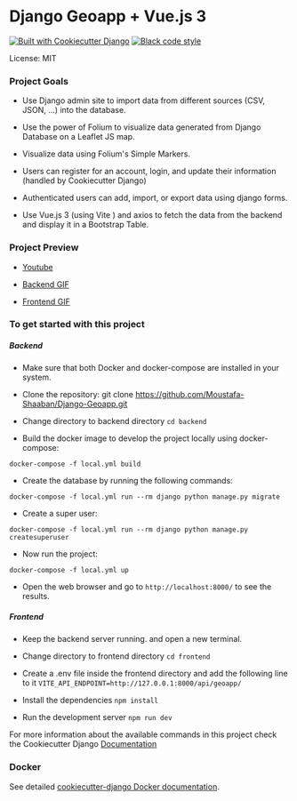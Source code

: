 # Django Geoapp + Vue.js 3

[![Built with Cookiecutter Django](https://img.shields.io/badge/built%20with-Cookiecutter%20Django-ff69b4.svg?logo=cookiecutter)](https://github.com/cookiecutter/cookiecutter-django/)
[![Black code style](https://img.shields.io/badge/code%20style-black-000000.svg)](https://github.com/ambv/black)

License: MIT


###  Project Goals

* Use Django admin site to import data from different sources (CSV, JSON, ...) into the database.

* Use the power of Folium to visualize data generated from Django Database on a Leaflet JS map.

* Visualize data using Folium's Simple Markers.

* Users can register for an account, login, and update their information (handled by Cookiecutter Django)

* Authenticated users can add, import, or export data using django forms.

* Use Vue.js 3 (using Vite ) and axios to fetch the data from the backend and display it in a Bootstrap Table.

### Project Preview

* [Youtube](https://www.youtube.com/watch?v=dqDSYeppbGI)

* [Backend GIF](./geoapp-backend.gif)

* [Frontend GIF](./geoapp-frontend.gif)



### To get started with this project

##### Backend

* Make sure that both Docker and docker-compose are installed in your system.

* Clone the repository: git clone https://github.com/Moustafa-Shaaban/Django-Geoapp.git

* Change directory to backend directory ``` cd backend ```

* Build the docker image to develop the project locally using docker-compose:

``` docker-compose -f local.yml build ```

* Create the database by running the following commands:

` docker-compose -f local.yml run --rm django python manage.py migrate `

* Create a super user:

` docker-compose -f local.yml run --rm django python manage.py createsuperuser `

* Now run the project:

``` docker-compose -f local.yml up ```

* Open the web browser and go to ` http://localhost:8000/ ` to see the results.


##### Frontend

* Keep the backend server running. and open a new terminal.

* Change directory to frontend directory ``` cd frontend ```

* Create a .env file inside the frontend directory and add the following line to it ``` VITE_API_ENDPOINT=http://127.0.0.1:8000/api/geoapp/ ```

* Install the dependencies ``` npm install ```

* Run the development server ``` npm run dev ```


For more information about the available commands in this project check the Cookiecutter Django [Documentation](https://cookiecutter-django.readthedocs.io/en/latest/developing-locally-docker.html#build-the-stack)



### Docker

See detailed [cookiecutter-django Docker documentation](http://cookiecutter-django.readthedocs.io/en/latest/deployment-with-docker.html).
